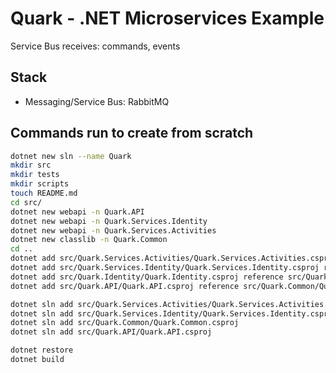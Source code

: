 # Quark - .NET Microservices Example

Service Bus receives: commands, events

## Stack

- Messaging/Service Bus: RabbitMQ

## Commands run to create from scratch

```bash
dotnet new sln --name Quark
mkdir src
mkdir tests
mkdir scripts
touch README.md
cd src/
dotnet new webapi -n Quark.API
dotnet new webapi -n Quark.Services.Identity
dotnet new webapi -n Quark.Services.Activities
dotnet new classlib -n Quark.Common
cd ..
dotnet add src/Quark.Services.Activities/Quark.Services.Activities.csproj reference src/Quark.Common/Quark.Common.csproj
dotnet add src/Quark.Services.Identity/Quark.Services.Identity.csproj reference src/Quark.Common/Quark.Common.csproj
dotnet add src/Quark.Identity/Quark.Identity.csproj reference src/Quark.Common/Quark.Common.csproj
dotnet add src/Quark.API/Quark.API.csproj reference src/Quark.Common/Quark.Common.csproj

dotnet sln add src/Quark.Services.Activities/Quark.Services.Activities.csproj
dotnet sln add src/Quark.Services.Identity/Quark.Services.Identity.csproj
dotnet sln add src/Quark.Common/Quark.Common.csproj
dotnet sln add src/Quark.API/Quark.API.csproj

dotnet restore
dotnet build
```